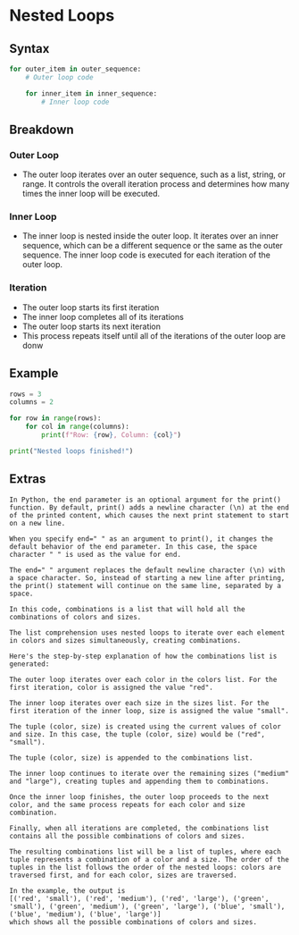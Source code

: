 # Nested Loops

## Syntax

```python
for outer_item in outer_sequence:
    # Outer loop code

    for inner_item in inner_sequence:
        # Inner loop code
```

## Breakdown

### Outer Loop

- The outer loop iterates over an outer sequence, such as a list, string, or range. It controls the overall iteration process and determines how many times the inner loop will be executed.

### Inner Loop

- The inner loop is nested inside the outer loop. It iterates over an inner sequence, which can be a different sequence or the same as the outer sequence. The inner loop code is executed for each iteration of the outer loop.

### Iteration

- The outer loop starts its first iteration
- The inner loop completes all of its iterations
- The outer loop starts its next iteration
- This process repeats itself until all of the iterations of the outer loop are donw

## Example

```python
rows = 3
columns = 2

for row in range(rows):
    for col in range(columns):
        print(f"Row: {row}, Column: {col}")

print("Nested loops finished!")
```

## Extras

```text
In Python, the end parameter is an optional argument for the print() function. By default, print() adds a newline character (\n) at the end of the printed content, which causes the next print statement to start on a new line.

When you specify end=" " as an argument to print(), it changes the default behavior of the end parameter. In this case, the space character " " is used as the value for end.

The end=" " argument replaces the default newline character (\n) with a space character. So, instead of starting a new line after printing, the print() statement will continue on the same line, separated by a space.
```

```text
In this code, combinations is a list that will hold all the combinations of colors and sizes. 

The list comprehension uses nested loops to iterate over each element in colors and sizes simultaneously, creating combinations.

Here's the step-by-step explanation of how the combinations list is generated:

The outer loop iterates over each color in the colors list. For the first iteration, color is assigned the value "red".

The inner loop iterates over each size in the sizes list. For the first iteration of the inner loop, size is assigned the value "small".

The tuple (color, size) is created using the current values of color and size. In this case, the tuple (color, size) would be ("red", "small").

The tuple (color, size) is appended to the combinations list.

The inner loop continues to iterate over the remaining sizes ("medium" and "large"), creating tuples and appending them to combinations.

Once the inner loop finishes, the outer loop proceeds to the next color, and the same process repeats for each color and size combination.

Finally, when all iterations are completed, the combinations list contains all the possible combinations of colors and sizes.

The resulting combinations list will be a list of tuples, where each tuple represents a combination of a color and a size. The order of the tuples in the list follows the order of the nested loops: colors are traversed first, and for each color, sizes are traversed.

In the example, the output is 
[('red', 'small'), ('red', 'medium'), ('red', 'large'), ('green', 'small'), ('green', 'medium'), ('green', 'large'), ('blue', 'small'), ('blue', 'medium'), ('blue', 'large')] 
which shows all the possible combinations of colors and sizes.
```
